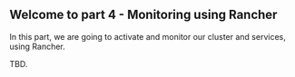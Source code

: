 ## Welcome to part 4 - Monitoring using Rancher ## 

In this part, we are going to activate and monitor our cluster and services,
using Rancher. 

TBD. 
